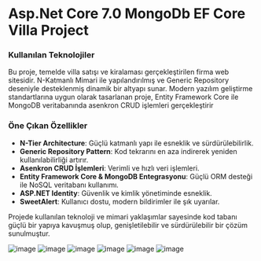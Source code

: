 <h1>Asp.Net Core 7.0 MongoDb EF Core Villa Project</h1>
<h3>Kullanılan Teknolojiler</h3>

Bu proje, temelde villa satışı ve kiralaması gerçekleştirilen firma web sitesidir. N-Katmanlı Mimari ile yapılandırılmış ve Generic Repository deseniyle desteklenmiş dinamik bir altyapı sunar. Modern yazılım geliştirme standartlarına uygun olarak tasarlanan proje, Entity Framework Core ile MongoDB veritabanında asenkron CRUD işlemleri gerçekleştirir

### Öne Çıkan Özellikler
- **N-Tier Architecture**: Güçlü katmanlı yapı ile esneklik ve sürdürülebilirlik.
- **Generic Repository Pattern**: Kod tekrarını en aza indirerek yeniden kullanılabilirliği artırır.
- **Asenkron CRUD İşlemleri**: Verimli ve hızlı veri işlemleri.
- **Entity Framework Core & MongoDB Entegrasyonu**: Güçlü ORM desteği ile NoSQL veritabanı kullanımı.
- **ASP.NET Identity**: Güvenlik ve kimlik yönetiminde esneklik.
- **SweetAlert**: Kullanıcı dostu, modern bildirimler ile şık uyarılar.

Projede kullanılan teknoloji ve mimari yaklaşımlar sayesinde kod tabanı güçlü bir yapıya kavuşmuş olup, genişletilebilir ve sürdürülebilir bir çözüm sunulmuştur.


![image](https://github.com/user-attachments/assets/60f2be61-c09c-4e32-9469-c17d5fe62501)
![image](https://github.com/user-attachments/assets/1b98d93e-6ed4-4594-a8b7-9d66ada745c2)
![image](https://github.com/user-attachments/assets/42d71ce4-c31d-4c8b-8b8f-deea2e8605f5)
![image](https://github.com/user-attachments/assets/77decb4d-ecbd-4a7d-ae95-0b18914a7f45)
![image](https://github.com/user-attachments/assets/ceaccb28-1e19-4c64-864a-6009be7b7153)
![image](https://github.com/user-attachments/assets/6c78161c-2949-4241-8db9-e08ec7f81f8d)




